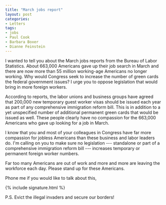 ```yaml
---
title: "March jobs report"
layout: post
categories:
- Letters
tags:
- jobs
- Paul Cook
- Barbara Boxer
- Dianne Feinstein
---
```


I wanted to tell you about the March jobs reports from the Bureau of Labor Statistics. About 663,000 Americans gave up their job search in March and there are now more than 55 million working-age Americans no longer working. Why would Congress seek to increase the number of green cards the federal government issues? I urge you to oppose legislation that would bring in more foreign workers.

According to reports, the labor unions and business groups have agreed that 200,000 new temporary guest worker visas should be issued each year as part of any comprehensive immigration reform bill. This is in addition to a yet unspecified number of additional permanent green cards that would be issued as well. These people clearly have no compassion for the 663,000 Americans who gave up looking for a job in March.

I know that you and most of your colleagues in Congress have far more compassion for jobless Americans than these business and labor leaders do. I'm calling on you to make sure no legislation --- standalone or part of a comprehensive immigration reform bill --- increases temporary or permanent foreign worker numbers.

Far too many Americans are out of work and more and more are leaving the workforce each day. Please stand up for these Americans.

Phone me if you would like to talk about this,

{% include signature.html %}

P.S. Evict the illegal invaders and secure our borders!